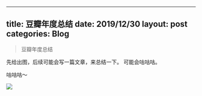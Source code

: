 
---
title: 豆瓣年度总结
date: 2019/12/30
layout: post
categories: Blog
---

> 豆瓣年度总结

先给出图，后续可能会写一篇文章，来总结一下。
可能会咕咕咕。

咕咕咕～

<!--more-->

![](https://img.api2u.cn/2019/12/30/15776945857529.jpg)

